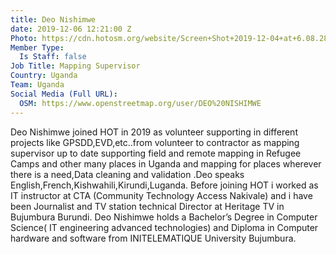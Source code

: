 ```yaml
---
title: Deo Nishimwe
date: 2019-12-06 12:21:00 Z
Photo: https://cdn.hotosm.org/website/Screen+Shot+2019-12-04+at+6.08.28+PM-9f39ac.png
Member Type:
  Is Staff: false
Job Title: Mapping Supervisor
Country: Uganda
Team: Uganda
Social Media (Full URL):
  OSM: https://www.openstreetmap.org/user/DEO%20NISHIMWE
---
```


Deo Nishimwe joined HOT in 2019 as volunteer supporting in different projects like GPSDD,EVD,etc..from volunteer to contractor as mapping supervisor up to date supporting field and remote mapping in Refugee Camps and other many places in Uganda and mapping for places wherever there is a need,Data cleaning and validation .Deo speaks English,French,Kishwahili,Kirundi,Luganda. Before joining HOT i worked as IT instructor at CTA (Community Technology Access Nakivale) and i have been Journalist and TV station technical Director at Heritage TV in Bujumbura Burundi. Deo Nishimwe holds a Bachelor’s Degree in Computer Science( IT engineering advanced technologies) and Diploma in Computer hardware and software from INITELEMATIQUE University Bujumbura.